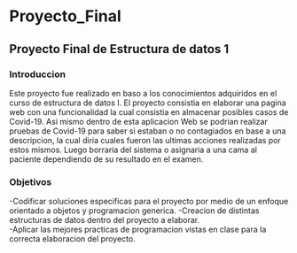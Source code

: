 # Proyecto_Final
## Proyecto Final de Estructura de datos 1
### Introduccion
Este proyecto fue realizado en baso a los conocimientos adquiridos en el curso de estructura de datos I. El proyecto consistia en elaborar una pagina web con una funcionalidad la cual consistia en almacenar posibles casos de Covid-19. Asi mismo dentro de esta aplicacion Web se podrian realizar pruebas de Covid-19 para saber si estaban o no contagiados en base a una descripcion, la cual diria cuales fueron las ultimas acciones realizadas por estos mismos. Luego borraria del sistema o asignaria a una cama al paciente dependiendo de su resultado en el examen.


### Objetivos
-Codificar soluciones especificas para el proyecto por medio de un enfoque orientado a objetos y programacion generica.
-Creacion de distintas estructuras de datos dentro del proyecto a elaborar.                                                                  
-Aplicar las mejores practicas de programacion vistas en clase para la correcta elaboracion del proyecto.




